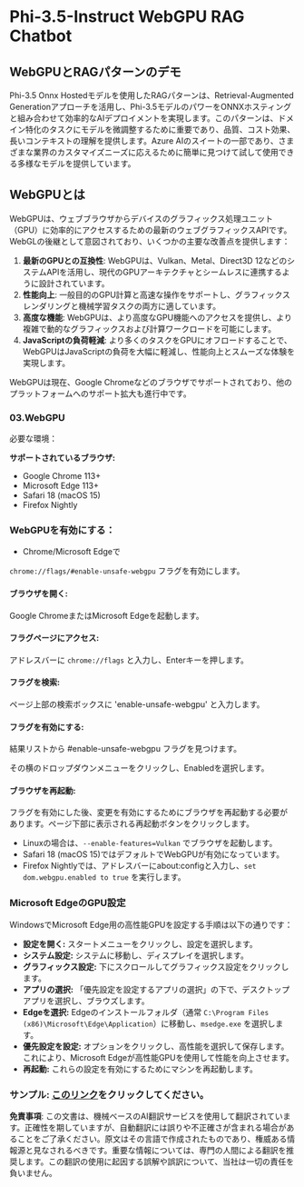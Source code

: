 # Phi-3.5-Instruct WebGPU RAG Chatbot

## WebGPUとRAGパターンのデモ

Phi-3.5 Onnx Hostedモデルを使用したRAGパターンは、Retrieval-Augmented Generationアプローチを活用し、Phi-3.5モデルのパワーをONNXホスティングと組み合わせて効率的なAIデプロイメントを実現します。このパターンは、ドメイン特化のタスクにモデルを微調整するために重要であり、品質、コスト効果、長いコンテキストの理解を提供します。Azure AIのスイートの一部であり、さまざまな業界のカスタマイズニーズに応えるために簡単に見つけて試して使用できる多様なモデルを提供しています。

## WebGPUとは
WebGPUは、ウェブブラウザからデバイスのグラフィックス処理ユニット（GPU）に効率的にアクセスするための最新のウェブグラフィックスAPIです。WebGLの後継として意図されており、いくつかの主要な改善点を提供します：

1. **最新のGPUとの互換性**: WebGPUは、Vulkan、Metal、Direct3D 12などのシステムAPIを活用し、現代のGPUアーキテクチャとシームレスに連携するように設計されています。
2. **性能向上**: 一般目的のGPU計算と高速な操作をサポートし、グラフィックスレンダリングと機械学習タスクの両方に適しています。
3. **高度な機能**: WebGPUは、より高度なGPU機能へのアクセスを提供し、より複雑で動的なグラフィックスおよび計算ワークロードを可能にします。
4. **JavaScriptの負荷軽減**: より多くのタスクをGPUにオフロードすることで、WebGPUはJavaScriptの負荷を大幅に軽減し、性能向上とスムーズな体験を実現します。

WebGPUは現在、Google Chromeなどのブラウザでサポートされており、他のプラットフォームへのサポート拡大も進行中です。

### 03.WebGPU
必要な環境：

**サポートされているブラウザ:**
- Google Chrome 113+
- Microsoft Edge 113+
- Safari 18 (macOS 15)
- Firefox Nightly

### WebGPUを有効にする：

- Chrome/Microsoft Edgeで

`chrome://flags/#enable-unsafe-webgpu` フラグを有効にします。

#### ブラウザを開く:
Google ChromeまたはMicrosoft Edgeを起動します。

#### フラグページにアクセス:
アドレスバーに `chrome://flags` と入力し、Enterキーを押します。

#### フラグを検索:
ページ上部の検索ボックスに 'enable-unsafe-webgpu' と入力します。

#### フラグを有効にする:
結果リストから #enable-unsafe-webgpu フラグを見つけます。

その横のドロップダウンメニューをクリックし、Enabledを選択します。

#### ブラウザを再起動:
フラグを有効にした後、変更を有効にするためにブラウザを再起動する必要があります。ページ下部に表示される再起動ボタンをクリックします。

- Linuxの場合は、`--enable-features=Vulkan` でブラウザを起動します。
- Safari 18 (macOS 15)ではデフォルトでWebGPUが有効になっています。
- Firefox Nightlyでは、アドレスバーにabout:configと入力し、`set dom.webgpu.enabled to true` を実行します。

### Microsoft EdgeのGPU設定

WindowsでMicrosoft Edge用の高性能GPUを設定する手順は以下の通りです：

- **設定を開く:** スタートメニューをクリックし、設定を選択します。
- **システム設定:** システムに移動し、ディスプレイを選択します。
- **グラフィックス設定:** 下にスクロールしてグラフィックス設定をクリックします。
- **アプリの選択:** 「優先設定を設定するアプリの選択」の下で、デスクトップアプリを選択し、ブラウズします。
- **Edgeを選択:** Edgeのインストールフォルダ（通常 `C:\Program Files (x86)\Microsoft\Edge\Application`）に移動し、`msedge.exe` を選択します。
- **優先設定を設定:** オプションをクリックし、高性能を選択して保存します。
これにより、Microsoft Edgeが高性能GPUを使用して性能を向上させます。
- **再起動:** これらの設定を有効にするためにマシンを再起動します。

### サンプル: [このリンク](https://github.com/microsoft/aitour-exploring-cutting-edge-models/tree/main/src/02.ONNXRuntime/01.WebGPUChatRAG)をクリックしてください。

**免責事項**:
この文書は、機械ベースのAI翻訳サービスを使用して翻訳されています。正確性を期していますが、自動翻訳には誤りや不正確さが含まれる場合があることをご了承ください。原文はその言語で作成されたものであり、権威ある情報源と見なされるべきです。重要な情報については、専門の人間による翻訳を推奨します。この翻訳の使用に起因する誤解や誤訳について、当社は一切の責任を負いません。